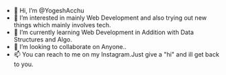 - 👋 Hi, I’m @YogeshAcchu
- 👀 I’m interested in mainly Web Development and also trying out new things which mainly involves tech.
- 🌱 I’m currently learning Web Development in Addition with Data Structures and Algo.
- 💞️ I’m looking to collaborate on Anyone..
- 📫 You can reach to me on my Instagram.Just give a "hi" and ill get back to you.
